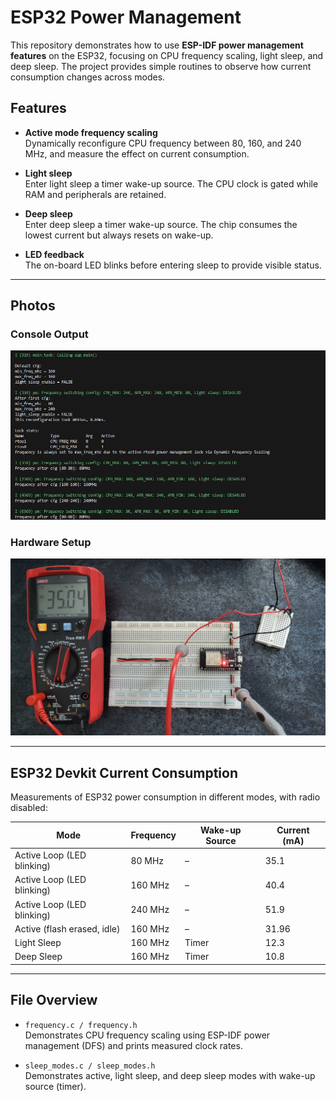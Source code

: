 # ESP32 Power Management

This repository demonstrates how to use **ESP-IDF power management features** on the ESP32, focusing on CPU frequency scaling, light sleep, and deep sleep. The project provides simple routines to observe how current consumption changes across modes.

## Features

- **Active mode frequency scaling**  
  Dynamically reconfigure CPU frequency between 80, 160, and 240 MHz, and measure the effect on current consumption.

- **Light sleep**  
  Enter light sleep a timer wake-up source. The CPU clock is gated while RAM and peripherals are retained.

- **Deep sleep**  
  Enter deep sleep a timer wake-up source. The chip consumes the lowest current but always resets on wake-up.

- **LED feedback**  
  The on-board LED blinks before entering sleep to provide visible status.

---

## Photos

### Console Output
![console](/docs/Console.png)

### Hardware Setup
![setup](/docs/Setup.jpg)

---

## ESP32 Devkit Current Consumption

Measurements of ESP32 power consumption in different modes, with radio disabled:

| Mode                        | Frequency | Wake-up Source | Current (mA) |
|-----------------------------|-----------|----------------|--------------|
| Active Loop (LED blinking)  | 80 MHz    | –              | 35.1         |
| Active Loop (LED blinking)  | 160 MHz   | –              | 40.4         |
| Active Loop (LED blinking)  | 240 MHz   | –              | 51.9         |
| Active (flash erased, idle) | 160 MHz   | –              | 31.96        |
| Light Sleep                 | 160 MHz   | Timer          | 12.3         |
| Deep Sleep                  | 160 MHz   | Timer          | 10.8         |

---

## File Overview

- `frequency.c / frequency.h`  
  Demonstrates CPU frequency scaling using ESP-IDF power management (DFS) and prints measured clock rates.

- `sleep_modes.c / sleep_modes.h`  
  Demonstrates active, light sleep, and deep sleep modes with wake-up source (timer).

